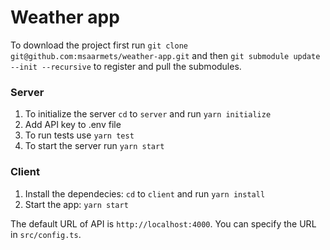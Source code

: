 # Weather app

To download the project first run `git clone git@github.com:msaarmets/weather-app.git` and then `git submodule update --init --recursive` to register and pull the submodules.

### Server

1. To initialize the server `cd` to `server` and run `yarn initialize`
2. Add API key to .env file
3. To run tests use `yarn test`
4. To start the server run `yarn start`

### Client

1. Install the dependecies: `cd` to `client` and run `yarn install`
2. Start the app: `yarn start`

The default URL of API is `http://localhost:4000`. You can specify the URL in `src/config.ts`.
